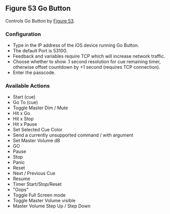 ## Figure 53 Go Button

Controls Go Button by [Figure 53](https://figure53.com).

### Configuration
* Type in the IP address of the iOS device running Go Button.
* The default Port is 53100.
* Feedback and variables require TCP which will increase network traffic.
* Choose whether to show .1 second resolution for cue remaining timer, otherwise offset countdown by +1 second (requires TCP connection).
* Enter the passcode.

### Available Actions
* Start (cue)
* Go To (cue)
* Toggle Master Dim / Mute
* Hit x Go
* Hit x Stop
* Hit x Pause
* Set Selected Cue Color
* Send a currently unsupported command / with argument
* Set Master Volume dB
* GO
* Pause
* Stop
* Panic
* Reset
* Next / Previous Cue
* Resume
* Timer Start/Stop/Reset
* "Oops"
* Toggle Full Screen mode
* Toggle Master Volume visible
* Master Volume Step Up / Step Down